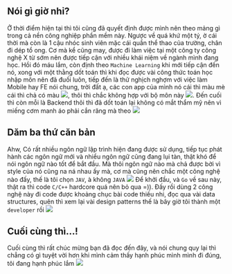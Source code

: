 [comment]: <> (Lan man một tý)

[comment]: <> (self)

## Nói gì giờ nhỉ?

Ở thời điểm hiện tại thì tôi cũng đã quyết định được mình nên theo mảng gì trong cả nền công nghiệp phần mềm này.
Ngược về quá khứ một tý, ờ cái thời mà còn là 1 cậu nhóc sinh viên mặc cái quần thể thao của trường, chân đi dép tổ ong.
Cơ mà kể cũng may, được đi làm việc tại một công ty công nghệ X từ sớm nên được tiếp cận với nhiều khái niệm về ngành mình
đang học. Hồi đó máu lắm, còn định theo `Machine Learning` khi mới tiếp cận đến nó, xong với một thằng dốt toán thì khi đọc được
vài công thức toán học nhập môn nên đã đuối luôn, tiếp đến là thử nghịch nghợm với việc làm Mobile hay FE nói chung,
trời đất ạ, các con app của mình nó cái thì màu mè cái thì chả có màu <img src="https://twemoji.maxcdn.com/36x36/1f62c.png" class="emoji">,
thôi thì chắc không hợp với bộ môn này <img src="https://twemoji.maxcdn.com/36x36/1f4a9.png" class="emoji">.
Đến cuối thì còn mỗi là Backend thôi thì đã dốt toán lại không có mắt thẩm mỹ nên vì miếng cơm manh áo phải cắn răng mà theo
<img src="https://twemoji.maxcdn.com/36x36/1f602.png" class="emoji">

## Dăm ba thứ căn bản

Ahw, Có rất nhiều ngôn ngữ lập trình hiện đang được sử dụng, tiếp tục phát hành các ngôn ngữ mới và nhiều ngôn ngữ cũng đang lụi tàn,
thật khó để nói ngôn ngữ nào tốt để bắt đầu. Mà thôi ngôn ngữ nào mà chả được bời vì style của nó cũng na ná nhau ấy mà, 
cơ mà cũng nên chắc một công nghệ nào đấy, thế là tôi chọn `JAV`, à không `JAVA` <img src="https://cdn3.emoji.gg/emojis/9125-pepe-fbi-dumb.png" class="emoji">
Để khởi đầu, và `Go` về sau này, thật ra thì code `C/C++` hardcore quá nên bỏ qua =)). Đấy rồi dùng 2 công nghệ này đi code được
khoảng chục bài code thiếu nhi, đọc qua vài data structures, quên thì xem lại vài design patterns thế là bây giờ tôi thành 
một `developer` rồi <img src="https://cdn3.emoji.gg/emojis/6421-pepelaugh.gif" class="emoji">

## Cuối cùng thì...!

Cuối cùng thì rất chúc mừng bạn đã đọc đến đây, và nói chung quy lại thì chẳng có gì tuyệt vời hơn khi mình cảm thấy hạnh phúc
mình mình đi đúng, tôi đang hạnh phúc lắm <img src="https://cdn3.emoji.gg/emojis/4027-pepe-cry.png" class="emoji">